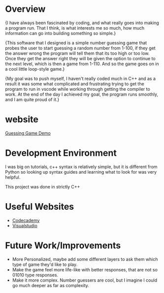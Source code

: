 # Overview

{I have always been fascinated by coding, and what really goes into making a program run. That I think, is what interests me so much, how much information can go into building something so simple.}

{This software that I designed is a simple number guessing game that probes the user to start guessing a random number from 1-100, if they get the answer wrong the program will tell them that its too high or too low. Once they get the answer
right they will be given the option to continue to the next level, which is then a game from 1-110. And so the game goes on in a cool little loop-style game.}

{My goal was to push myself, I haven't really coded much in C++ and as a result it was some what complicated and frustrating trying to get the program to run in vscode while working through getting the compiler to work. At the end
of the day I achieved my goal, the program runs smoothly, and I am quite proud of it.}

# website

[Guessing Game Demo](http://youtube.link.goes.here)

# Development Environment

I was big on tutorials, c++ syntax is relatively simple, but it is different from Python so looking up syntax guides and learning what to look for was very helpful. 

This project was done in strictly C++

# Useful Websites

- [Codecademy](https://www.codecademy.com/articles/language/c-plus-plus)
- [Visualstudio](https://code.visualstudio.com/docs/languages/cpp)

# Future Work/Improvements

- More Personalized, maybe add some different layers to ask them which type of game they'd like to play.
- Make the game feel more life-like with better responses, that are not so 01010 type responses. 
- Make it more complex. Number guessers are cool, but I imagine I could go much deeper as far as complexity. 